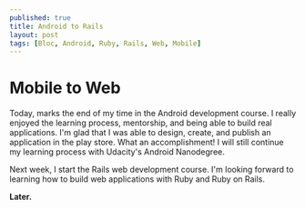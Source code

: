 ```yaml
---
published: true
title: Android to Rails
layout: post
tags: [Bloc, Android, Ruby, Rails, Web, Mobile]
---
```

# Mobile to Web

Today, marks the end of my time in the Android development course. I really enjoyed the learning process, mentorship, and being able to build real applications. I'm glad that I was able to design, create, and publish an application in the play store. What an accomplishment! I will still continue my learning process with Udacity's Android Nanodegree.

Next week, I start the Rails web development course. I'm looking forward to learning how to build web applications with Ruby and Ruby on Rails. 

**Later.**